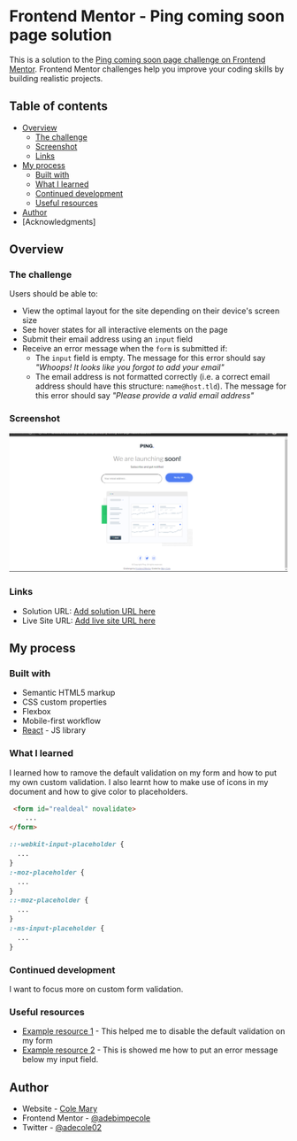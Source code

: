 # Frontend Mentor - Ping coming soon page solution

This is a solution to the [Ping coming soon page challenge on Frontend Mentor](https://www.frontendmentor.io/challenges/ping-single-column-coming-soon-page-5cadd051fec04111f7b848da). Frontend Mentor challenges help you improve your coding skills by building realistic projects. 

## Table of contents

- [Overview](#overview)
  - [The challenge](#the-challenge)
  - [Screenshot](#screenshot)
  - [Links](#links)
- [My process](#my-process)
  - [Built with](#built-with)
  - [What I learned](#what-i-learned)
  - [Continued development](#continued-development)
  - [Useful resources](#useful-resources)
- [Author](#author)
- [Acknowledgments]


## Overview

### The challenge

Users should be able to:

- View the optimal layout for the site depending on their device's screen size
- See hover states for all interactive elements on the page
- Submit their email address using an `input` field
- Receive an error message when the `form` is submitted if:
	- The `input` field is empty. The message for this error should say *"Whoops! It looks like you forgot to add your email"*
	- The email address is not formatted correctly (i.e. a correct email address should have this structure: `name@host.tld`). The message for this error should say *"Please provide a valid email address"*

### Screenshot

![](images/screenshot.png)


### Links

- Solution URL: [Add solution URL here](https://github.com/adebimpecole/ping-coming-soon-page-master.git)
- Live Site URL: [Add live site URL here](https://snazzy-torrone-beb5b8.netlify.app/)

## My process

### Built with

- Semantic HTML5 markup
- CSS custom properties
- Flexbox
- Mobile-first workflow
- [React](https://reactjs.org/) - JS library


### What I learned

I learned how to ramove the default validation on my form and how to put my own custom validation. I also learnt how to make use of icons in my document and how to give color to placeholders.

```html
 <form id="realdeal" novalidate>
    ...
</form>
```
```css
::-webkit-input-placeholder { 
  ...
}
:-moz-placeholder { 
  ...
}
::-moz-placeholder { 
  ...
}
:-ms-input-placeholder {
  ...
}
```


### Continued development

I want to focus more on custom form validation.

### Useful resources

- [Example resource 1](https://stackoverflow.com/questions/3090369/disable-validation-of-html5-form-elements) - This helped me to disable the default validation on my form
- [Example resource 2](https://stackoverflow.com/questions/36206691/display-error-message-below-input-field) - This is showed me how to put an error message below my input field.


## Author

- Website - [Cole Mary](https://snazzy-torrone-beb5b8.netlify.app/)
- Frontend Mentor - [@adebimpecole](https://www.frontendmentor.io/profile/adebimpecole)
- Twitter - [@adecole02](https://twitter.com/adecole02)
